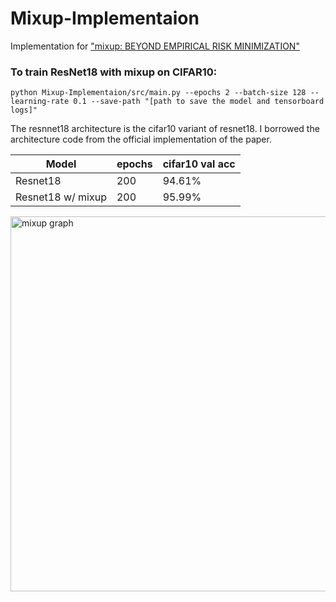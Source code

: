 # Mixup-Implementaion
Implementation for ["mixup: BEYOND EMPIRICAL RISK MINIMIZATION"](https://arxiv.org/abs/1710.09412)

### To train ResNet18 with mixup on CIFAR10:
```!
python Mixup-Implementaion/src/main.py --epochs 2 --batch-size 128 --learning-rate 0.1 --save-path "[path to save the model and tensorboard logs]"      
```

The resnnet18 architecture is the cifar10 variant of resnet18. I borrowed the architecture code from the official implementation of the paper.  
 
| Model            | epochs        | cifar10 val acc|
| -------------    | ------------- |  ------------- |
| Resnet18         |  200          |      94.61%     |
| Resnet18 w/ mixup   |  200          |     95.99%     |


<img width="600" alt="mixup graph" src="https://user-images.githubusercontent.com/37993690/130130616-c8de87c0-3dd4-418d-8f59-fb70b1d3eabc.png">





